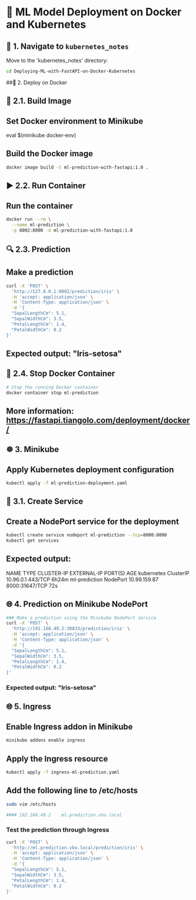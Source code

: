 # 🚀 ML Model Deployment on Docker and Kubernetes

## 📁 1. Navigate to `kubernetes_notes`

Move to the 'kubernetes_notes' directory:

```sh
cd Deploying-ML-with-FastAPI-on-Docker-Kubernetes
```

##🐋 2. Deploy on Docker

## 🔨 2.1. Build Image

## Set Docker environment to Minikube
eval $(minikube docker-env)

## Build the Docker image
```sh
docker image build -t ml-prediction-with-fastapi:1.0 .
```
## ▶️ 2.2. Run Container

## Run the container
```sh
docker run --rm \
  --name ml-prediction \
  -p 8002:8000 -d ml-prediction-with-fastapi:1.0
```
## 🔍 2.3. Prediction

## Make a prediction

```sh
curl -X 'POST' \
  'http://127.0.0.1:8002/prediction/iris' \
  -H 'accept: application/json' \
  -H 'Content-Type: application/json' \
  -d '{
  "SepalLengthCm": 5.1,
  "SepalWidthCm": 3.5,
  "PetalLengthCm": 1.4,
  "PetalWidthCm": 0.2
}'
```
## Expected output: "Iris-setosa"

## 🛑 2.4. Stop Docker Container
```sh
# Stop the running Docker container
docker container stop ml-prediction
```
## More information: https://fastapi.tiangolo.com/deployment/docker/

## ☸️ 3. Minikube

## Apply Kubernetes deployment configuration
```sh
kubectl apply -f ml-prediction-deployment.yaml
```
## 🔧 3.1. Create Service

## Create a NodePort service for the deployment
```sh
kubectl create service nodeport ml-prediction --tcp=8000:8000
kubectl get services
```
## Expected output:
  NAME            TYPE        CLUSTER-IP     EXTERNAL-IP   PORT(S)          AGE
  kubernetes      ClusterIP   10.96.0.1      <none>        443/TCP          6h24m
  ml-prediction   NodePort    10.99.159.87   <none>        8000:31647/TCP   72s

## 🌐 4. Prediction on Minikube NodePort
```sh
### Make a prediction using the Minikube NodePort service
curl -X 'POST' \
  'http://192.168.49.2:30833/prediction/iris' \
  -H 'accept: application/json' \
  -H 'Content-Type: application/json' \
  -d '{
  "SepalLengthCm": 5.1,
  "SepalWidthCm": 3.5,
  "PetalLengthCm": 1.4,
  "PetalWidthCm": 0.2
}'
```
### Expected output: "Iris-setosa"

## 🌐 5. Ingress

## Enable Ingress addon in Minikube
```sh
minikube addons enable ingress
```
## Apply the Ingress resource
```sh
kubectl apply -f ingress-ml-prediction.yaml
```

## Add the following line to /etc/hosts
```sh
sudo vim /etc/hosts

#### 192.168.49.2    ml.prediction.vbo.local
```
### Test the prediction through Ingress
```sh
curl -X 'POST' \
  'http://ml.prediction.vbo.local/prediction/iris' \
  -H 'accept: application/json' \
  -H 'Content-Type: application/json' \
  -d '{
  "SepalLengthCm": 5.1,
  "SepalWidthCm": 3.5,
  "PetalLengthCm": 1.4,
  "PetalWidthCm": 0.2
}'
```
